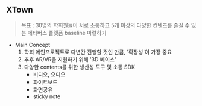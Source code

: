 ## XTown
> 목표 : 30명의 학회원들이 서로 소통하고 5개 이상의 다양한 컨텐츠를 즐길 수 있는 메타버스 플랫폼 baseline 마련하기
- Main Concept
  1. 학회 메인프로젝트로 다년간 진행할 것인 만큼, '확장성'이 가장 중요
  2. 추후 AR/VR을 지원하기 위해 '3D 베이스' 
  3. 다양한 contents를 위한 생산성 도구 및 소통 SDK
      - 비디오, 오디오
      - 화이트보드
      - 화면공유
      - sticky note
